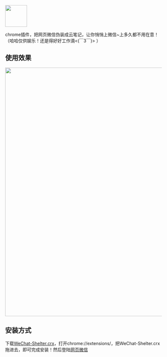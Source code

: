 <img src="https://raw.githubusercontent.com/YGYOOO/WeChat-Shelter/master/project/images/128.png" width="70">    

chrome插件，把网页微信伪装成云笔记，让你悄悄上微信~上多久都不用在意！ （哈哈仅供娱乐！还是得好好工作滴<(￣3￣)> ） 

## 使用效果
<img src="https://raw.githubusercontent.com/YGYOOO/WeChat-Shelter/master/imgs/示例.jpg" width="800"> 

## 安装方式
下载[WeChat-Shelter.crx](https://github.com/YGYOOO/WeChat-Shelter/blob/master/WeChat-Shelter.crx)，打开chrome://extensions/，把WeChat-Shelter.crx拖进去，即可完成安装！然后登陆[网页微信](https://wx2.qq.com)